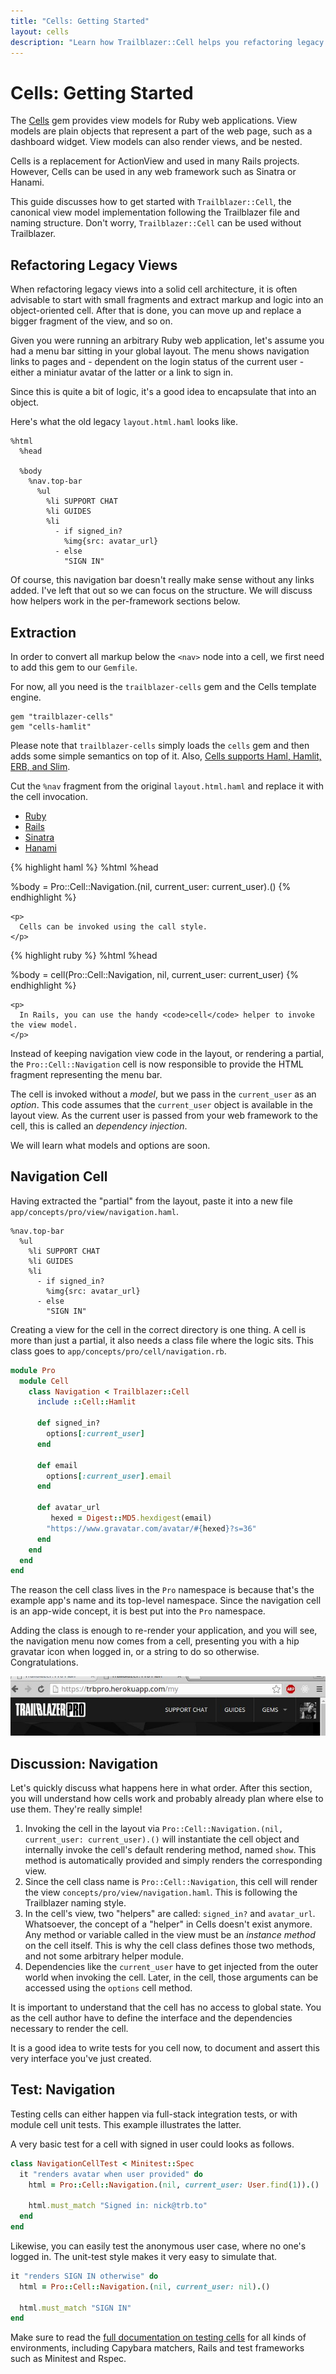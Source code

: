 ```yaml
---
title: "Cells: Getting Started"
layout: cells
description: "Learn how Trailblazer::Cell helps you refactoring legacy views. 4-minutes read."
---
```


# Cells: Getting Started

The [Cells](https://github.com/apotonick/cells) gem provides view models for Ruby web applications. View models are plain objects that represent a part of the web page, such as a dashboard widget. View models can also render views, and be nested.

Cells is a replacement for ActionView and used in many Rails projects. However, Cells can be used in any web framework such as Sinatra or Hanami.

This guide discusses how to get started with `Trailblazer::Cell`, the canonical view model implementation following the Trailblazer file and naming structure. Don't worry, `Trailblazer::Cell` can be used without Trailblazer.

## Refactoring Legacy Views

When refactoring legacy views into a solid cell architecture, it is often advisable to start with small fragments and extract markup and logic into an object-oriented cell. After that is done, you can move up and replace a bigger fragment of the view, and so on.

Given you were running an arbitrary Ruby web application, let's assume you had a menu bar sitting in your global layout. The menu shows navigation links to pages and - dependent on the login status of the current user - either a miniatur avatar of the latter or a link to sign in.

Since this is quite a bit of logic, it's a good idea to encapsulate that into an object.

Here's what the old legacy `layout.html.haml` looks like.

    %html
      %head

      %body
        %nav.top-bar
          %ul
            %li SUPPORT CHAT
            %li GUIDES
            %li
              - if signed_in?
                %img{src: avatar_url}
              - else
                "SIGN IN"

Of course, this navigation bar doesn't really make sense without any links added. I've left that out so we can focus on the structure. We will discuss how helpers work in the per-framework sections below.

## Extraction

In order to convert all markup below the `<nav>` node into a cell, we first need to add this gem to our `Gemfile`.


For now, all you need is the `trailblazer-cells` gem and the Cells template engine.

    gem "trailblazer-cells"
    gem "cells-hamlit"

Please note that `trailblazer-cells` simply loads the `cells` gem and then adds some simple semantics on top of it. Also, [Cells supports Haml, Hamlit, ERB, and Slim](api.html#template-formats).

Cut the `%nav` fragment from the original `layout.html.haml` and replace it with the cell invocation.

<div class="tabs">
  <ul>
    <li><a href="#invoc-rb">Ruby</a></li>
    <li><a href="#invoc-ra">Rails</a></li>
    <li><a href="#invoc-sn">Sinatra</a></li>
    <li><a href="#invoc-hn">Hanami</a></li>
  </ul>

  <div id="invoc-rb">
{% highlight haml %}
%html
  %head

  %body
    = Pro::Cell::Navigation.(nil, current_user: current_user).()
{% endhighlight %}

    <p>
      Cells can be invoked using the call style.
    </p>
  </div>

  <div id="invoc-ra">

{% highlight ruby %}
%html
  %head

  %body
    = cell(Pro::Cell::Navigation, nil, current_user: current_user)
{% endhighlight %}

    <p>
      In Rails, you can use the handy <code>cell</code> helper to invoke the view model.
    </p>
  </div>

  <div id="invoc-sn">

  </div>
</div>

<script type="text/javascript">
$( ".tabs" ).tabs({
  active: 1
});
$(".tabs").removeClass("ui-widget");

</script>

Instead of keeping navigation view code in the layout, or rendering a partial, the `Pro::Cell::Navigation` cell is now responsible to provide the HTML fragment representing the menu bar.

The cell is invoked without a _model_, but we pass in the `current_user` as an _option_. This code assumes that the `current_user` object is available in the layout view. As the current user is passed from your web framework to the cell, this is called an _dependency injection_.

We will learn what models and options are soon.

## Navigation Cell

Having extracted the "partial" from the layout, paste it into a new file `app/concepts/pro/view/navigation.haml`.

    %nav.top-bar
      %ul
        %li SUPPORT CHAT
        %li GUIDES
        %li
          - if signed_in?
            %img{src: avatar_url}
          - else
            "SIGN IN"

Creating a view for the cell in the correct directory is one thing. A cell is more than just a partial, it also needs a class file where the logic sits. This class goes to `app/concepts/pro/cell/navigation.rb`.

```ruby
module Pro
  module Cell
    class Navigation < Trailblazer::Cell
      include ::Cell::Hamlit

      def signed_in?
        options[:current_user]
      end

      def email
        options[:current_user].email
      end

      def avatar_url
         hexed = Digest::MD5.hexdigest(email)
        "https://www.gravatar.com/avatar/#{hexed}?s=36"
      end
    end
  end
end
```

The reason the cell class lives in the `Pro` namespace is because that's the example app's name and its top-level namespace. Since the navigation cell is an app-wide concept, it is best put into the `Pro` namespace.

Adding the class is enough to re-render your application, and you will see, the navigation menu now comes from a cell, presenting you with a hip gravatar icon when logged in, or a string to do so otherwise. Congratulations.

<img src="/images/guides/cells-nav-bar.jpg">


## Discussion: Navigation

Let's quickly discuss what happens here in what order. After this section, you will understand how cells work and probably already plan where else to use them. They're really simple!

1. Invoking the cell in the layout via `Pro::Cell::Navigation.(nil, current_user: current_user).()` will instantiate the cell object and internally invoke the cell's default rendering method, named `show`. This method is automatically provided and simply renders the corresponding view.
2. Since the cell class name is `Pro::Cell::Navigation`, this cell will render the view `concepts/pro/view/navigation.haml`. This is following the Trailblazer naming style.
3. In the cell's view, two "helpers" are called: `signed_in?` and `avatar_url`. Whatsoever, the concept of a "helper" in Cells doesn't exist anymore. Any method or variable called in the view must be an *instance method* on the cell itself. This is why the cell class defines those two methods, and not some arbitrary helper module.
4. Dependencies like the `current_user` have to get injected from the outer world when invoking the cell. Later, in the cell, those arguments can be accessed using the `options` cell method.

It is important to understand that the cell has no access to global state. You as the cell author have to define the interface and the dependencies necessary to render the cell.

It is a good idea to write tests for you cell now, to document and assert this very interface you've just created.

## Test: Navigation

Testing cells can either happen via full-stack integration tests, or with module cell unit tests. This example illustrates the latter.

A very basic test for a cell with signed in user could looks as follows.

```ruby
class NavigationCellTest < Minitest::Spec
  it "renders avatar when user provided" do
    html = Pro::Cell::Navigation.(nil, current_user: User.find(1)).()

    html.must_match "Signed in: nick@trb.to"
  end
end
```

Likewise, you can easily test the anonymous user case, where no one's logged in. The unit-test style makes it very easy to simulate that.

```ruby
it "renders SIGN IN otherwise" do
  html = Pro::Cell::Navigation.(nil, current_user: nil).()

  html.must_match "SIGN IN"
end
```

Make sure to read the [full documentation on testing cells](testing.html) for all kinds of environments, including Capybara matchers, Rails and test frameworks such as Minitest and Rspec.
